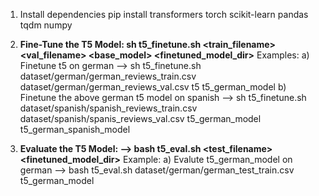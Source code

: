 1. Install dependencies
pip install transformers torch scikit-learn pandas tqdm numpy

2. **Fine-Tune the T5 Model: 
sh t5_finetune.sh <train_filename> <val_filename> <base_model> <finetuned_model_dir>**
Examples: 
a) Finetune t5 on german
--> sh t5_finetune.sh dataset/german/german_reviews_train.csv dataset/german/german_reviews_val.csv t5 t5_german_model
b) Finetune the above german t5 model on spanish
--> sh t5_finetune.sh dataset/spanish/spanish_reviews_train.csv dataset/spanish/spanis_reviews_val.csv t5_german_model t5_german_spanish_model

3. **Evaluate the T5 Model:
--> bash t5_eval.sh <test_filename> <finetuned_model_dir>**
Example: 
a) Evalute t5_german_model on german
--> bash t5_eval.sh dataset/german/german_test_train.csv t5_german_model


